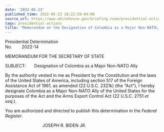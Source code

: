```yaml
---
date: '2022-05-23'
published_time: 2022-05-23 18:22:50-04:00
source_url: https://www.whitehouse.gov/briefing-room/presidential-actions/2022/05/23/memorandum-on-the-designation-of-colombia-as-a-major-non-nato-ally/
tags: presidential-actions
title: "Memorandum on the Designation of Colombia as a Major Non-NATO\_Ally"
---
```

 
Presidential Determination  
No.        2022-14 

MEMORANDUM FOR THE SECRETARY OF STATE

SUBJECT:       Designation of Colombia as a Major Non-NATO Ally

By the authority vested in me as President by the Constitution and the
laws of the United States of America, including section 517 of the
Foreign Assistance Act of 1961, as amended (22 U.S.C. 2321k) (the
“Act”), I hereby designate Colombia as a Major Non-NATO Ally of the
United States for the purposes of the Act and the Arms Export Control
Act (22 U.S.C. 2751 *et seq*.).

You are authorized and directed to publish this determination in the
*Federal Register*.

                               JOSEPH R. BIDEN JR.
